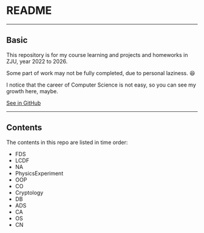 # README

---

## Basic

This repository is for my course learning and projects and homeworks in ZJU, year 2022 to 2026.

Some part of work may not be fully completed, due to personal laziness. 😆

I notice that the career of Computer Science is not easy, so you can see my growth here, maybe.

[See in GitHub](https://github.com/lEEExp3rt/ZJU-CoursesAndProjects.git)

---

## Contents

The contents in this repo are listed in time order:

* FDS
* LCDF
* NA
* PhysicsExperiment
* OOP
* CO
* Cryptology
* DB
* ADS
* CA
* OS
* CN
